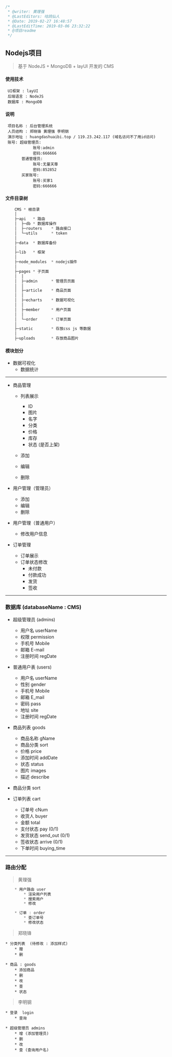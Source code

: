 ```javascript
/*
 * @writer: 黄理强
 * @LastEditors: 咕鸽仙人
 * @Date: 2019-02-27 16:48:57
 * @LastEditTime: 2019-03-06 23:32:22
 * @项目readme
 */
```

## Nodejs项目

>  基于 NodeJS + MongoDB + layUI 开发的 CMS

#### 使用技术

     UI框架 : layUI
     后端语言 : NodeJS
     数据库 : MongoDB

#### 说明
     项目名称 : 后台管理系统
     人员结构 : 郑晓锋 黄理强 李明钢
     演示地址 : huangdashuaibi.top / 119.23.242.117 (域名访问不了用id访问)
     账号: 超级管理员:
                账号:admin
                密码:666666
           普通管理员:
                账号:无量天尊
                密码:852852
           买家账号:
                账号:买家1
                密码:666666

#### 文件目录树
``` javascript
    CMS * 根目录
    │
    ├─api   * 路由
    │  ├─db * 数据库操作
    │  ├─routers    * 路由接口
    │  └─utils      * token
    │
    ├─data  * 数据库备份
    │
    ├─lib   * 框架
    │
    ├─node_modules  * nodejs插件
    │
    ├─pages * 子页面
    │  │
    │  ├─admin      * 管理员页面
    │  │
    │  ├─article    * 商品页面
    │  │
    │  ├─echarts    * 数据可视化
    │  │
    │  ├─member     * 用户页面
    │  │
    │  └─order      * 订单页面
    │
    ├─static        * 存放css js 等数据
    │
    ├─uploads       * 存放商品图片
```


#### 模块划分

* 数据可视化
    * 数据统计

****

* 商品管理
    * 列表展示
        * ID
        * 图片
        * 名字
        * 分类
        * 价格
        * 库存
        * 状态 (是否上架)

    * 添加
    * 编辑
    * 删除



* 用户管理（管理员）
    * 添加
    * 编辑
    * 删除
* 用户管理（普通用户）
    * 修改用户信息


* 订单管理
    * 订单展示
    * 订单状态修改
        * 未付款
        * 付款成功
        * 发货
        * 签收

****

### 数据库 (databaseName : CMS)

* 超级管理员    (admins)
    * 用户名    userName
    * 权限      permission
    * 手机号    Mobile
    * 邮箱      E-mail
    * 注册时间  regDate

* 普通用户表    (users)
    * 用户名    userName
    * 性别      gender
    * 手机号    Mobile
    * 邮箱      E_mail
    * 密码      pass
    * 地址      site
    * 注册时间  regDate



* 商品列表      goods
    * 商品名称  gName
    * 商品分类  sort
    * 价格      price
    * 添加时间  addDate
    * 状态      status
    * 图片      images
    * 描述      describe



* 商品分类      sort



* 订单列表      cart
    * 订单号    cNum
    * 收货人    buyer
    * 金额      total
    * 支付状态  pay (0/1)
    * 发货状态  send_out (0/1)
    * 签收状态  arrive (0/1)
    * 下单时间  buying_time

****
### 路由分配

> 黄理强
``` javascript
    * 用户路由 user
        * 渲染用户列表
        * 搜索用户
        * 修改

    * 订单 : order
        * 查订单号
        * 修改状态
```
> 郑晓锋

    * 分类列表  (待修改 : 添加样式)
        * 赠
        * 删

    * 商品 : goods
        * 添加商品
        * 删
        * 改
        * 查
        * 状态

> 李明钢

    * 登录  login
        * 查询

    * 超级管理员 admins
        * 增 (添加管理员)
        * 删
        * 改
        * 查 (查询用户名)


